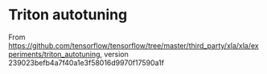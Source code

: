 # Triton autotuning
From https://github.com/tensorflow/tensorflow/tree/master/third_party/xla/xla/experiments/triton_autotuning, version 239023befb4a7f40a1e3f58016d9970f17590a1f
